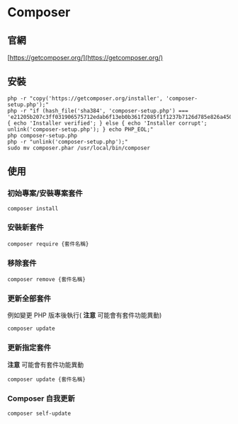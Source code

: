 # Composer

## 官網
[https://getcomposer.org/](https://getcomposer.org/)


## 安裝
```
php -r "copy('https://getcomposer.org/installer', 'composer-setup.php');"
php -r "if (hash_file('sha384', 'composer-setup.php') === 'e21205b207c3ff031906575712edab6f13eb0b361f2085f1f1237b7126d785e826a450292b6cfd1d64d92e6563bbde02') { echo 'Installer verified'; } else { echo 'Installer corrupt'; unlink('composer-setup.php'); } echo PHP_EOL;"
php composer-setup.php
php -r "unlink('composer-setup.php');"
sudo mv composer.phar /usr/local/bin/composer
```

## 使用
### 初始專案/安裝專案套件
```
composer install
```
### 安裝新套件
```
composer require {套件名稱}
```
### 移除套件
```
composer remove {套件名稱}
```
### 更新全部套件
例如變更 PHP 版本後執行( **注意** 可能會有套件功能異動)
```
composer update
```
### 更新指定套件
**注意** 可能會有套件功能異動
```
composer update {套件名稱}
```
### Composer 自我更新
```
composer self-update
```
